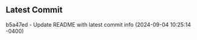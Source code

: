 
## Latest Commit
b5a47ed - Update README with latest commit info (2024-09-04 10:25:14 -0400) <Yunxi-Zhou>
